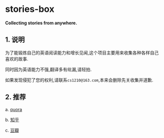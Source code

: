 # stories-box

**Collecting stories from anywhere.**

## 1. 说明

为了能锻炼自己的英语阅读能力和增长见闻,这个项目主要用来收集各种各样自己喜欢的故事.

同时因为英语能力不强,翻译多有纰漏,请轻拍.

如果发现侵犯了您的权利,请联系`cs1210@163.com`,本来会删除先关收集并道歉.

## 2. 推荐

a. [quora](https://www.quora.com/)

b. [知乎](https://www.zhihu.com)

c. [豆瓣](https://www.douban.com/)

